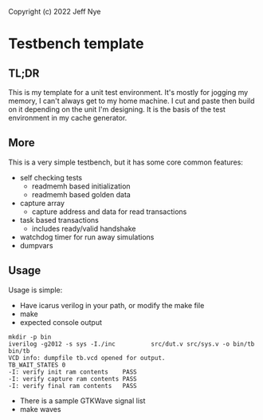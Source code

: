Copyright (c) 2022 Jeff Nye

# Testbench template

## TL;DR

This is my template for a unit test environment. It's mostly for jogging
my memory, I can't always get to my home machine. I cut and paste then 
build on it depending on the unit I'm designing. It is the basis of the
test environment in my cache generator.

## More
This is a very simple testbench, but it has some core common features:

  * self checking tests
    * readmemh based initialization
    * readmemh based golden data
  * capture array
    * capture address and data for read transactions
  * task based transactions
    * includes ready/valid handshake
  * watchdog timer for run away simulations
  * dumpvars

## Usage

Usage is simple:

* Have icarus verilog in your path, or modify the make file
* make 
* expected console output

```
mkdir -p bin
iverilog -g2012 -s sys -I./inc          src/dut.v src/sys.v -o bin/tb
bin/tb
VCD info: dumpfile tb.vcd opened for output.
TB_WAIT_STATES 0
-I: verify init ram contents    PASS
-I: verify capture ram contents PASS
-I: verify final ram contents   PASS
```

* There is a sample GTKWave signal list
* make waves
